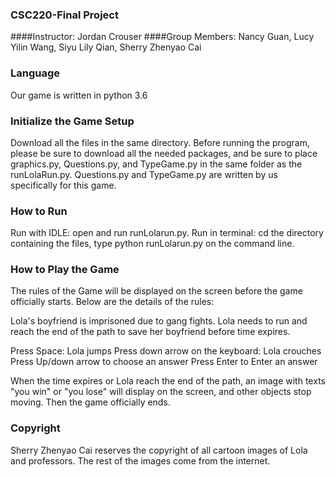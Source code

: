 ### CSC220-Final Project
####Instructor: Jordan Crouser
####Group Members: Nancy Guan, Lucy Yilin Wang, Siyu Lily Qian, Sherry Zhenyao Cai 

### Language
Our game is written in python 3.6

### Initialize the Game Setup
Download all the files in the same directory.
Before running the program, please be sure to download all the needed packages, and be sure to place graphics.py, Questions.py, and TypeGame.py in the same folder as the runLolaRun.py.
Questions.py and TypeGame.py are written by us specifically for this game.  

### How to Run
Run with IDLE: open and run runLolarun.py.
Run in terminal: cd the directory containing the files, type python runLolarun.py on the command line.

### How to Play the Game
The rules of the Game will be displayed on the screen before the game officially starts. 
Below are the details of the rules: 

Lola's boyfriend is imprisoned due to gang fights. 
Lola needs to run and reach the end of the path to save her boyfriend before time expires.  

Press Space: Lola jumps 
Press down arrow on the keyboard: Lola crouches 
Press Up/down arrow to choose an answer 
Press Enter to Enter an answer

When the time expires or Lola reach the end of the path, an image with texts "you win" or "you lose" will display on the screen, and other objects stop moving. Then the game officially ends. 

### Copyright 
Sherry Zhenyao Cai reserves the copyright of all cartoon images of Lola and professors.
The rest of the images come from the internet. 